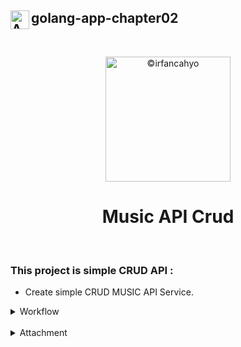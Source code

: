 ## <img align="left" width="30" alt="API" src="https://cdn-icons-png.flaticon.com/128/7977/7977238.png"> golang-app-chapter02
<br/>


<p align="center">
<img width="200" alt="©irfancahyo" src="https://user-images.githubusercontent.com/38809579/193421865-77e6639d-6a99-40a6-b47a-1b645f7679e7.png">
</p>
<h1 align="center">Music API Crud</h1>
<br/>

### This project is simple CRUD API :

- Create simple CRUD MUSIC API Service.

<details>
<summary>Workflow</summary>
<br/>
  
![image](https://user-images.githubusercontent.com/38809579/193417888-4fee07ed-98b9-4e5a-a24b-72ff74cfabd2.png)

</details>

<br/>

<details>
<summary>Attachment</summary>
<br>
This is Attachment I.
</details>

